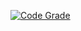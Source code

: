 [![Code Grade](https://www.code-inspector.com/project/19447/status/svg)](https://frontend.code-inspector.com/public/project/19447/ToDo-List-APP/dashboard)
